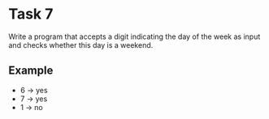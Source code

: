 # Task 7

Write a program that accepts a digit indicating the day of the week as input and
checks whether this day is a weekend.

## Example

- 6 -> yes
- 7 -> yes
- 1 -> no
